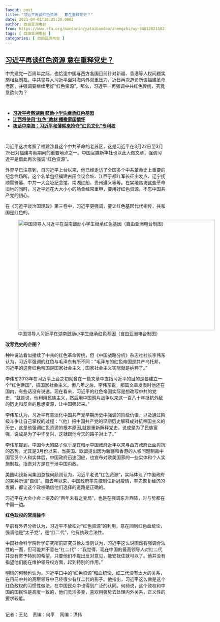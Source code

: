 ```yaml
---
layout: post
title: "习近平再谈红色资源   意在重释党史？"
date: 2021-04-01T18:25:20.000Z
author: 自由亚洲电台
from: https://www.rfa.org/mandarin/yataibaodao/zhengzhi/wy-04012021102136.html
tags: [ 自由亚洲电台 ]
categories: [ 自由亚洲电台 ]
---
```

<!--1617301520000-->
[习近平再谈红色资源   意在重释党史？](https://www.rfa.org/mandarin/yataibaodao/zhengzhi/wy-04012021102136.html)
------

<div>
<p></p><p>中共建党一百<span></span><span>周年之际，也恰逢中国与西方各国目前针对新疆、香港等人权问题实施相互制裁。中共领导人习近平面对海内外双重压力，近日再次造访所谓福建革命老区，并强调要继续用好</span><span>“</span><span>红色资源</span><span>”</span><span>。那么，习近平一再强调中共红色传统，究竟意欲何为？</span></p><p><br/></p><ul><li><a href="https://www.rfa.org/mandarin/Xinwen/wul0917c-09172020053957.html"><strong>习近平考察湖南 鼓励小学生继承红色基因</strong></a></li><li><strong><a href="https://www.rfa.org/mandarin/yataibaodao/kejiaowen/hc-02272019101818.html">江西将使用“红色”教材 播撒家国情怀</a></strong></li><li><strong><a href="https://www.rfa.org/mandarin/zhuanlan/yehuazhongnanhai/gx-01102018144051.html">夜话中南海：习近平和薄熙来抢夺“红色文化”专利权</a></strong></li></ul><p><br/></p><p><span><span>习近平这次考察了福建沙县这个中共革命的老苏区，这是习近平在</span></span><span>3</span><span>月</span><span>22</span><span>日至</span><span>3</span><span>月</span><span>25</span><span>日对福建考察期间的重要地点之一。中国官媒新华社也以此大做文章，强调习近平是借此再次强调</span><span>“</span><span>红色资源</span><span>”</span><span>。</span></p><p><span><span>外界早已注意到，自习近平上台以来，他已经走访了全国多个中共革命史上重要的纪念性场所。这个名单包括福建古田会议会址、江西于都红军长征出发点、辽宁抚顺雷锋墓、中共一大会址纪念馆、南湖红船、贵州遵义等等。在实地踏访这些革命旧地的同时，习近平还在大大小小的场合经常重申，要用好红色资源，不忘中国共产党的初心。</span></span></p><p><span>在《习近平谈治国理政》第三卷中，习近平更强调，要让红色基因代代相传，共和国是红色的。</span></p><p><span><figure class="image-richtext image-inline captioned" style="width:620px;"><img alt="中国领导人习近平在湖南鼓励小学生继承红色基因（自由亚洲电台制图）" height="348" src="https://www.rfa.org/mandarin/yataibaodao/zhengzhi/wy-04012021102136.html/wy0401.jpg/@@images/6b7a2cb4-b547-4d59-a05b-43a8977ea365.jpeg" title="wy0401.jpg" width="620"/><figcaption class="image-caption">中国领导人习近平在湖南鼓励小学生继承红色基因（自由亚洲电台制图）</figcaption><small></small></figure></span></p><p><strong><span>改写党史的企图？</span></strong></p><p><span><span>种种说法看似接续了中共的红色革命传统，但《中国战略分析》杂志社社长李伟东认为，习近平强调的红色与毛泽东有所不同：</span></span><span>“</span><span>毛泽东的红色帝国是共产乌托邦，习近平的这套红色帝国是国家社会主义；国家社会主义实际就是纳粹了。</span><span>”</span></p><p><span><span>李伟东</span></span><span>2013</span><span>年在习近平上台之初就曾在一篇文章中直指习近平的目的是要建立一个</span><span>“</span><span>红色帝国</span><span>”</span><span>，搞国家社会主义。但八</span><span></span><span>年之后，李伟东说，那篇文章发表时他还在国内，有些话没有说透。现在看来，习近平的红色帝国实际是想改写中共的党史，</span><span>“</span><span>就是说，他利用民族主义，然后用中国鸦片战争以来这一百八十</span><span></span><span>年抵抗外敌的历史和反帝的思想资源，让中国强起来。</span><span>”</span></p><p><span><span>李伟东认为，习近平有意淡化中国共产党早期历史中强调的阶级仇恨，以及通过阶级斗争让自己掌权的过程：</span></span><span>“</span><span>（他）把中国共产党的早期历史解释成对抗帝国主义的历史，这是他强调红色资源的根本原因</span><span>,</span><span>就是重新解释党史，说成是为了民族富强，说成是为了中华复兴，这就跟他今天的路子对上了。</span><span>”</span></p><p><span><span>李伟东提到，中国今天的路子似乎是在暗示中国政府近年以来与西方政府正面对抗的态势。尤其是</span></span><span>3</span><span>月份以来，当美国、欧盟提出因为新疆和香港的人权问题制裁中国官员个人和实体后，中国政府迅速回应，也宣布对欧美国家的一些实体和个人实施制裁，指责对方是在干涉中国内政。</span></p><p><span><span>美国明镜新闻集团总裁何频则认为，习近平老说</span></span><span>“</span><span>红色资源</span><span>”</span><span>，实际体现了中国政府的某种所谓</span><span>“</span><span>自信</span><span>”</span><span>。自去年以来，中国政府率先控制住新冠疫情，率先恢复经济的发展，都让这个政权确信他们选择的道路是正确的。</span></p><p><span><span>习近平在大会小会上提及的</span></span><span>“</span><span>百年未有之变局</span><span>”</span><span>，也是在强调东升西降，时与势都在中国一边。</span></p><p><strong><span>红色政权的常规操作</span></strong></p><p><span><span>早前有外界分析认为，习近平不放松对</span></span><span>“</span><span>红色资源</span><span>”</span><span>的利用，意在回到红色血统论，强调他是</span><span>“</span><span>太子党</span><span>”</span><span>，是</span><span>“</span><span>红二代</span><span>”</span><span>，他有执政合法性。</span></p><p><span><span>中国社会科学院哲学研究所前研究员徐友渔则认为，习近平这么说固然有强调合法性的一面，但可能并不意在</span></span><span>“</span><span>红二代</span><span>”</span><span>：</span><span>“</span><span>我觉得，现在中国的最高领导人对红二代并没有寄予特别的希望，只要他们不提出反对意见，能安抚住就可以了。他并没有指望他们能在维护领导权方面，起到特别的作用。</span><span>”</span></p><p><span><span>明镜的何频也认为，习近平口中的</span></span><span>“</span><span>红色资源</span><span>”</span><span>和血统论、红二代没有太大的关系，在目前中共的高层领导中已经很少有红二代的影子。他指出，习近平这么做是这个红色政权的习惯性做法，在中国民众中也得到广泛的认同。何频说，这个政权和中国的国民性是高度一致的，他们灵活多变，喜欢用强势去处理内外关系，正义性的要求较低。</span></p><p><br/>记者：王允    责编：何平    网编：洪伟</p>
</div>

